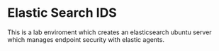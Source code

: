 # Elastic Search IDS

This is a lab enviroment which creates an elasticsearch ubuntu server which manages endpoint security with elastic agents. 
